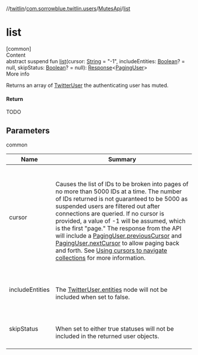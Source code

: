 //[twitlin](../../index.md)/[com.sorrowblue.twitlin.users](../index.md)/[MutesApi](index.md)/[list](list.md)



# list  
[common]  
Content  
abstract suspend fun [list](list.md)(cursor: [String](https://kotlinlang.org/api/latest/jvm/stdlib/kotlin/-string/index.html) = "-1", includeEntities: [Boolean](https://kotlinlang.org/api/latest/jvm/stdlib/kotlin/-boolean/index.html)? = null, skipStatus: [Boolean](https://kotlinlang.org/api/latest/jvm/stdlib/kotlin/-boolean/index.html)? = null): [Response](../../com.sorrowblue.twitlin.client/-response/index.md)<[PagingUser](../-paging-user/index.md)>  
More info  


Returns an array of [TwitterUser](../../com.sorrowblue.twitlin.objects/-twitter-user/index.md) the authenticating user has muted.



#### Return  


TODO



## Parameters  
  
common  
  
|  Name|  Summary| 
|---|---|
| <a name="com.sorrowblue.twitlin.users/MutesApi/list/#kotlin.String#kotlin.Boolean?#kotlin.Boolean?/PointingToDeclaration/"></a>cursor| <a name="com.sorrowblue.twitlin.users/MutesApi/list/#kotlin.String#kotlin.Boolean?#kotlin.Boolean?/PointingToDeclaration/"></a><br><br>Causes the list of IDs to be broken into pages of no more than 5000 IDs at a time. The number of IDs returned is not guaranteed to be 5000 as suspended users are filtered out after connections are queried. If no cursor is provided, a value of -1 will be assumed, which is the first "page." The response from the API will include a [PagingUser.previousCursor](../-paging-user/previous-cursor.md) and [PagingUser.nextCursor](../-paging-user/next-cursor.md) to allow paging back and forth. See [Using cursors to navigate collections](https://developer.twitter.com/en/docs/basics/cursoring) for more information.<br><br>
| <a name="com.sorrowblue.twitlin.users/MutesApi/list/#kotlin.String#kotlin.Boolean?#kotlin.Boolean?/PointingToDeclaration/"></a>includeEntities| <a name="com.sorrowblue.twitlin.users/MutesApi/list/#kotlin.String#kotlin.Boolean?#kotlin.Boolean?/PointingToDeclaration/"></a><br><br>The [TwitterUser.entities](../../com.sorrowblue.twitlin.objects/-twitter-user/entities.md) node will not be included when set to false.<br><br>
| <a name="com.sorrowblue.twitlin.users/MutesApi/list/#kotlin.String#kotlin.Boolean?#kotlin.Boolean?/PointingToDeclaration/"></a>skipStatus| <a name="com.sorrowblue.twitlin.users/MutesApi/list/#kotlin.String#kotlin.Boolean?#kotlin.Boolean?/PointingToDeclaration/"></a><br><br>When set to either true statuses will not be included in the returned user objects.<br><br>
  
  



